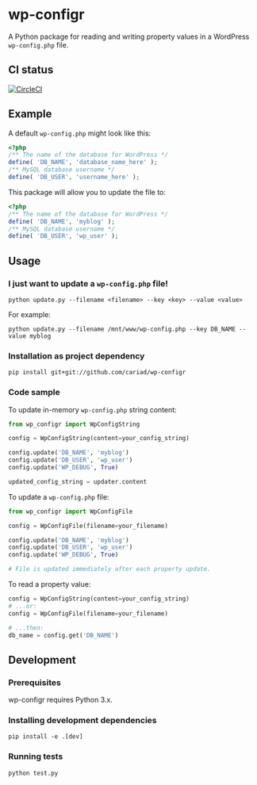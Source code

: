 # wp-configr

A Python package for reading and writing property values in a WordPress `wp-config.php` file.

## CI status

[![CircleCI](https://circleci.com/gh/cariad/wp-configr/tree/master.svg?style=svg)](https://circleci.com/gh/cariad/wp-configr/tree/master)

## Example

A default `wp-config.php` might look like this:

```php
<?php
/** The name of the database for WordPress */
define( 'DB_NAME', 'database_name_here' );
/** MySQL database username */
define( 'DB_USER', 'username_here' );
```

This package will allow you to update the file to:

```php
<?php
/** The name of the database for WordPress */
define( 'DB_NAME', 'myblog' );
/** MySQL database username */
define( 'DB_USER', 'wp_user' );
```

## Usage

### I just want to update a `wp-config.php` file!

```shell
python update.py --filename <filename> --key <key> --value <value>
```

For example:

```shell
python update.py --filename /mnt/www/wp-config.php --key DB_NAME --value myblog
```

### Installation as project dependency

```shell
pip install git+git://github.com/cariad/wp-configr
```

### Code sample

To update in-memory `wp-config.php` string content:

```python
from wp_configr import WpConfigString

config = WpConfigString(content=your_config_string)

config.update('DB_NAME', 'myblog')
config.update('DB_USER', 'wp_user')
config.update('WP_DEBUG', True)

updated_config_string = updater.content
```

To update a `wp-config.php` file:

```python
from wp_configr import WpConfigFile

config = WpConfigFile(filename=your_filename)

config.update('DB_NAME', 'myblog')
config.update('DB_USER', 'wp_user')
config.update('WP_DEBUG', True)

# File is updated immediately after each property update.
```

To read a property value:

```python
config = WpConfigString(content=your_config_string)
# ...or:
config = WpConfigFile(filename=your_filename)

# ...then:
db_name = config.get('DB_NAME')
```

## Development

### Prerequisites

wp-configr requires Python 3.x.

### Installing development dependencies

```shell
pip install -e .[dev]
```

### Running tests

```shell
python test.py
```
